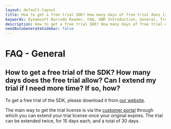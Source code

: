 ```yaml
---
layout: default-layout
title: How to get a free trial SDK? How many days of free trial does it allow? Can I extend my trial if I need more time, how?
keywords: Dynamsoft Barcode Reader, FAQ, DBR Introduction, General, free trial
description: How to get a free trial SDK? How many days of free trial does it allow? Can I extend my trial if I need more time, how?
needAutoGenerateSidebar: false
---
```


# FAQ - General

## How to get a free trial of the SDK? How many days does the free trial allow? Can I extend my trial if I need more time? If so, how?

To get a free trial of the SDK, please download it from [our website](https://www.dynamsoft.com/barcode-reader/downloads/).

The main way to get the trial license is via the [customer portal](https://www.dynamsoft.com/customer/license/trialLicense) through which you can extend your trial license once your original expires. The trial can be extended twice, for 15 days each, and a total of 30 days.
